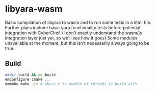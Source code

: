 # libyara-wasm
Basic compilation of libyara to wasm and to run some tests in a html file. Further plans include basic yara functionality tests before potential integration with CyberChef. 
(I don't exactly understand the wasm/js integration layer just yet, so we'll see how it goes)
Some modules unavailable at the moment, but this isn't necessarily always going to be true.

## Build

```sh
mkdir build && cd build
emconfigure cmake ..
emmake make -jx # where x is number of threads to build with
```
